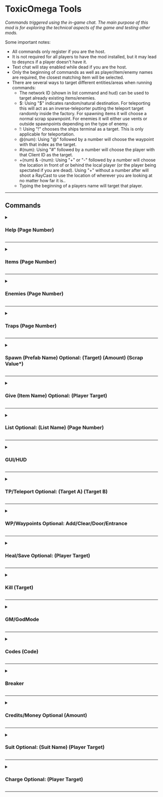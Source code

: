 # ToxicOmega Tools

*Commands triggered using the in-game chat. The main purpose of this mod is for exploring the technical aspects of the game and testing other mods.*

Some important notes:
* All commands only register if you are the host.
* It is not required for all players to have the mod installed, but it may lead to desyncs if a player doesn't have it.
* Text chat will stay enabled while dead if you are the host.
* Only the beginning of commands as well as player/item/enemy names are required, the closest matching item will be selected.
* There are several ways to target different entities/areas when running commands:
  * The network ID (shown in list command and hud) can be used to target already existing items/enemies.
  * $: Using "$" indicates random/natural destination. For teleporting this will act as an inverse-teleporter putting the teleport target randomly inside the factory. For spawning items it will choose a normal scrap spawnpoint. For enemies it will either use vents or outside spawnpoints depending on the type of enemy.
  * !: Using "!" chooses the ships terminal as a target. This is only applicable for teleportation.
  * @(num): Using "@" followed by a number will choose the waypoint with that index as the target.
  * #(num): Using "#" followed by a number will choose the player with that Client ID as the target.
  * +(num) & -(num): Using "+" or "-" followed by a number will choose the location in front of or behind the local player (or the player being spectated if you are dead). Using "+" without a number after will shoot a RayCast to use the location of wherever you are looking at no matter how far it is..
  * Typing the beginning of a players name will target that player. 

---

## Commands

<details>
  <summary><h3>Help (Page Number)</h3></summary>

Displays a page of the commands list. Includes brief descriptions of each command and its purpose.

Arguments:
* Page Number: Specific page of the commands list to view.

Example: "help" displays page one of the commands list.
</details>

---

<details>
  <summary><h3>Items (Page Number)</h3></summary>

Displays a page of the spawnable items list.

Arguments:
* Page Number: Specific page of the items list to view. Will default to the last page viewed.

Example: "item 2" displays page two of the items list.
</details>

---

<details>
  <summary><h3>Enemies (Page Number)</h3></summary>

Displays a page of the spawnable enemies list.

Arguments:
* Page Number: Specific page of the enemies list to view. Will default to the last page viewed.

Example: "en 3" displays page three of the enemies list.
</details>

---

<details>
  <summary><h3>Traps (Page Number)</h3></summary>

Displays a page of the spawnable traps list.

Arguments:
* Page Number: Specific page of the traps list to view. Will default to the last page viewed.

Example: "tr 1" displays page one of the traps list.
</details>

---

<details>
  <summary><h3>Spawn (Prefab Name) Optional: (Target) (Amount) (Scrap Value*)</h3></summary>

Spawns an item/enemy/trap by name. Able to specify where it spawns, how many are spawned, and the value of the item if you are spawning a scrap item.

Arguments:
* Prefab Name: Name of the item/enemy/trap you want to spawn. Will auto-complete name if the beginning is given. Use underscores "_" in place of spaces.
* Target (Default: Natural): Where to spawn the prefab, supports all targeting methods listed at the beginning of this readme.
* Amount (Default: 1): How many copies should be spawned.
* Scrap Value (Default: Natural): How much should the item be worth. Does not do anything if spawning enemies/traps.

Example: "sp flower ToxicOmega 5" will spawn five flowermen (Brackens) at the player named ToxicOmega.
</details>

---

<details>
  <summary><h3>Give (Item Name) Optional: (Player Target)</h3></summary>

Puts an item directly into a players inventory. If their inventory is full it will drop on the ground beneath them.

Arguments:
* Item Name: Name of the item you want to give.
* Player Target (Default: Self): Only supports player name/ID.

Example: "give jar" will give a jar of pickles to yourself.
</details>

---

<details>
  <summary><h3>List Optional: (List Name) (Page Number)</h3></summary>

Toggles a GUI showing all currently existing players, items, enemies, and terminal objects. If used with arguments it will display a page from the list of currently existing players, items, enemies, terminal objects, or waypoints. Network ID's will be listed in the items and enemies lists. Will smart-search for the list name.

Arguments:
* List Name: Which list to view. Supports "players", "items", "enemy/enemies", "codes", and "wp/waypoints".

Example: "li e" will list page one every enemy that is currently spawned and active in the scene. In most situations simply using "list" on its own to show the full GUI is more useful.
</details>

---

<details>
  <summary><h3>GUI/HUD</h3></summary>

Toggles a HUD that displays useful information. Current coordinates, time of day, and godmode status will be displayed at the bottom. Listed along the top will be nearby items, enemies, traps, blast doors, and players. Using the "List" command with zero arguments after will enable the GUI but show items/enemies/etc from ANY distance instead nearby. Network ID is listed next to items and enemies. Terminal Code is listed next to traps and blast doors.

Example: "hud" will enable the hud if it is currently hidden.
</details>

---

<details>
  <summary><h3>TP/Teleport Optional: (Target A) (Target B)</h3></summary>

Teleports a given player to a given destination. Targeting a dead player will target their corpse. Will automatically sync lighting if your destination is inside or outside. If no arguments are provided, the host will be teleported to the ship's console.

Arguments:
* Target A: If this is the only argument given it supports all targeting methods. Otherwise, it will only accept player names/IDs or item/enemy network IDs.
* Target B: Can any targeting method listed at the beginning of this readme.

Example: "tp #0 $" will teleport the player with ID 0 to a random location inside the factory.
</details>

---

<details>
  <summary><h3>WP/Waypoints Optional: Add/Clear/Door/Entrance</h3></summary>

Lists or creates a waypoint to use as a destination. Waypoints are cleared when leaving a moon. If no argument is given it will show page one of the "list wp" command list.

Arguments:
* Add: Will create a waypoint at your current position.
* Clear: Will delete all waypoints.
* Door: Will create a waypoint outside the factory at the front door.
* Entrance: Will create a waypoint inside the factory at the main entrance.

Example: "wp add" will create a waypoint at your current location.
</details>

---

<details>
  <summary><h3>Heal/Save Optional: (Player Target)</h3></summary>

Fully refills a player's health and stamina. Will save a player if they are currently in a kill animation with an enemy. If the target player is dead, they will be revived at the ship's terminal.

Arguments:
* Player Target (Default: Self): Only supports player name/ID.

Example: "heal John" will heal a player whose name starts with (or is) John.
</details>

---

<details>
  <summary><h3>Kill (Target)</h3></summary>

Kills/Destroys a given player or item/enemy (if given their Network ID as the target). Supports a range of item/enemy network IDs by separating them with a "-". Items and invincible enemies are destroyed since they cannot take damage. Players and normal enemies are killed unless they are forced to by destroyed by adding "*" to the end of the target argument.

Arguments:
* Target: Any player name/ID, or network ID of an enemy/item. Able to target network ID range by separating with a "-". Ending command with a "*" will force destroy instead of killing with damage.

Example: "kill 14-82*" will force delete all items/enemies with network IDs ranging from 14-82.
</details>

---

<details>
  <summary><h3>GM/GodMode</h3></summary>

Toggle whether or not you take damage.

Example: "gm" while godmode is off will toggle it on.
</details>

---

<details>
  <summary><h3>Codes (Code)</h3></summary>

Toggles blast doors and traps by using their terminal code. If no argument is given it will show page one of the "list codes" command list.

Arguments:
* Code: The code that appears on the ship's map corresponding to the blast door or trap.

Example: "code d2" will toggle all terminal objects on the map with code d2.
</details>

---

<details>
  <summary><h3>Breaker</h3></summary>

Toggles the breaker box's state.

Example: "br" while the breaker is on will toggle it to be off.

</details>

---

<details>
  <summary><h3>Credits/Money Optional (Amount)</h3></summary>

Lists or adjusts the current amount of group credits in the terminal. If the amount argument is not given it will just display the current amount of credits.

Arguments:
* Amount: The amount is the adjustment to be made to the current amount of credits.

Example: "credit -10" will subtract 10 from the current amount of group credits.
</details>

---

<details>
  <summary><h3>Suit Optional: (Suit Name) (Player Target)</h3></summary>

Changes a players suit. If no arguments are given it will instead list all available suits.

Arguments:
* Suit Name: The name of the suit you want to equip.
* Player Target (Default: Self): The player who's suit will be changed.

Example: "suit purple Joe" will change the suit of player named Joe to be the purple suit.
</details>

---

<details>
  <summary><h3>Charge Optional: (Player Target)</h3></summary>

Charges a player's held item.

Arguments:
* Player Target (Default: Self): Only supports player name/ID.

Example: "ch" will simply charge the host's held item.
</details>

---